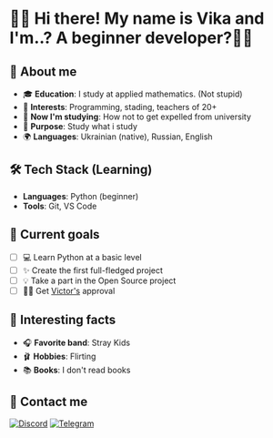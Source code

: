 # **👋🏻 Hi there! My name is Vika and I'm..? A beginner developer?🐱‍💻**

## 👀 **About me**
 - 🎓 **Education**: I study at applied mathematics. (Not stupid)
 - 🎀 **Interests**: Programming, stading, teachers of 20+
 - 📓 **Now I'm studying**: How not to get expelled from university
 - 📌 **Purpose**: Study what i study
 - 🌍 **Languages**: Ukrainian (native), Russian, English

## 🛠️ **Tech Stack (Learning)**
- **Languages**: Python (beginner)
- **Tools**: Git, VS Code

## 🎯 **Current goals**
 - [ ] 💻 Learn Python at a basic level
 - [ ] ✨ Create the first full-fledged project
 - [ ] 💡 Take a part in the Open Source project
 - [ ] 🤝🏻 Get [Victor's](https://github.com/groundbreakingmc) approval

## 🌟 **Interesting facts**
- 🎧 **Favorite band**: Stray Kids
- 🩰 **Hobbies**: Flirting
- 📚 **Books**: I don't read books

## 🧸 **Contact me**
[![Discord](https://img.shields.io/badge/Discord-%235865F2.svg?style=for-the-badge&logo=discord&logoColor=white)](https://discord.com/users/1213138412496752642)
[![Telegram](https://img.shields.io/badge/Telegram-2CA5E0?style=for-the-badge&logo=telegram&logoColor=white)](https://t.me/VilkaVi3)
